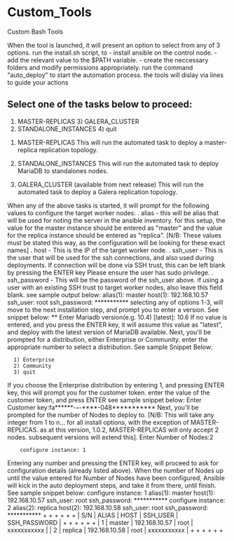 # Custom_Tools
Custom Bash Tools

When the tool is launched, it will present an option to select from any of 3 options. 
run the install.sh script, to 
    - install ansible on the control node.
    - add the relevant value to the $PATH variable.
    - create the neccessary folders and modify permissions appropriately.
run the command "auto_deploy" to start the automation process. the tools will dislay via lines to guide your actions

Select one of the tasks below to proceed: 
-------------------------------------------------
1) MASTER-REPLICAS	 3) GALERA_CLUSTER
2) STANDALONE_INSTANCES	 4) quit

1. MASTER-REPLICAS
This will run the automated task to deploy a master-replica replication topology. 

2. STANDALONE_INSTANCES
This will run the automated task to deploy MariaDB to standalones nodes.

3. GALERA_CLUSTER (available from next release)
This will run the automated task to deploy a Galera replication topology. 

When any of the above tasks is started, it will prompt for the following values to configure the target worker nodes:
 . alias - this will be alias that will be used for noting the server in the ansible inventory. for this setup, the value for the master instance should be entered as "master"
            and the value for the replica instance should be entered as "replica". [N/B: These values must be stated this way, as the configuration will be looking for these exact names]
 . host - This is the IP of the target worker node.
 . ssh_user - This is the user that will be used for the ssh connections, and also used during deployments. If connection will be done via SSH trust, this can be left blank by pressing the ENTER key
              Please ensure the user has sudo privilege.
 . ssh_password - This will be the password of the ssh_user above. if using a user with an existing SSH trust to target worker nodes, also leave this field blank.
 see sample output below: 
          alias(1): master
          host(1):  192.168.10.57
          ssh_user:  root
          ssh_password: ***********
selecting any of options 1-3, will move to the next installation step, and prompt you to enter a version. See snippet below:
      ** Enter Mariadb version(e.g. 10.4) [latest]: 10.6
If no value is entered,  and you press the ENTER key, it will assume this value as "latest", and deploy with the latest version of MariaDB available.
 Next, you'll be prompted for a distribution, either Enterprise or Community. enter the appropriate number to select a distribution. See sample Snippet Below:
     
      1) Enterprise
      2) Community
      3) quit
If you choose the Enterprise distribution by entering 1, and pressing ENTER key, this will prompt you for the customer token. enter the value of the customer token, and press ENTER
see sample snippet below: 
  Enter Customer key:fa******-****-****-****-048***********
Next, you'll be prompted for the number of Nodes to deploy to. [N/B: This will take any integer from 1 to n... for all install options, with the exception of MASTER-REPLICAS.
 as at this version, 1.0.2, MASTER-REPLICAS will only accept 2 nodes. subsequent versions will extend this].
        Enter Number of Nodes:2

        configure instance: 1
  Entering any number and pressing the ENTER key, will proceed to ask for configuration details (already listed above). When the number of Nodes up until the value entered for 
  Number of Nodes have been configured, Ansible will kick in the auto deployment steps, and take it from there, until finish.
See sample snippet below:
      configure instance: 1
      alias(1): master
      host(1):  192.168.10.57
      ssh_user:  root
      ssh_password: ***********
      configure instance: 2
      alias(2): replica
      host(2):  192.168.10.58
      ssh_user:  root
      ssh_password: ***********
      +      +          +                +           +               +
      | S/N  | ALIAS    | HOST           | SSH_USER  | SSH_PASSWORD  |
      +      +          +                +           +               +
      | 1    | master   | 192.168.10.57  | root      | xxxxxxxxxxx   |
      | 2    | replica  | 192.168.10.58  | root      | xxxxxxxxxxx   |
      +      +          +                +           +               +

 

